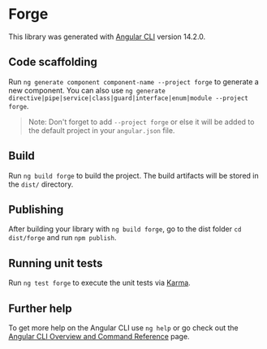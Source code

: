 # Forge

This library was generated with [Angular CLI](https://github.com/angular/angular-cli) version 14.2.0.

## Code scaffolding

Run `ng generate component component-name --project forge` to generate a new component. You can also use `ng generate directive|pipe|service|class|guard|interface|enum|module --project forge`.
> Note: Don't forget to add `--project forge` or else it will be added to the default project in your `angular.json` file. 

## Build

Run `ng build forge` to build the project. The build artifacts will be stored in the `dist/` directory.

## Publishing

After building your library with `ng build forge`, go to the dist folder `cd dist/forge` and run `npm publish`.

## Running unit tests

Run `ng test forge` to execute the unit tests via [Karma](https://karma-runner.github.io).

## Further help

To get more help on the Angular CLI use `ng help` or go check out the [Angular CLI Overview and Command Reference](https://angular.io/cli) page.
